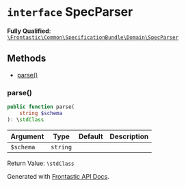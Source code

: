 # `interface`  SpecParser

**Fully Qualified**: [`\Frontastic\Common\SpecificationBundle\Domain\SpecParser`](../../../../src/php/SpecificationBundle/Domain/SpecParser.php)

## Methods

* [parse()](#parse)

### parse()

```php
public function parse(
    string $schema
): \stdClass
```

Argument|Type|Default|Description
--------|----|-------|-----------
`$schema`|`string`||

Return Value: `\stdClass`

Generated with [Frontastic API Docs](https://github.com/FrontasticGmbH/apidocs).
